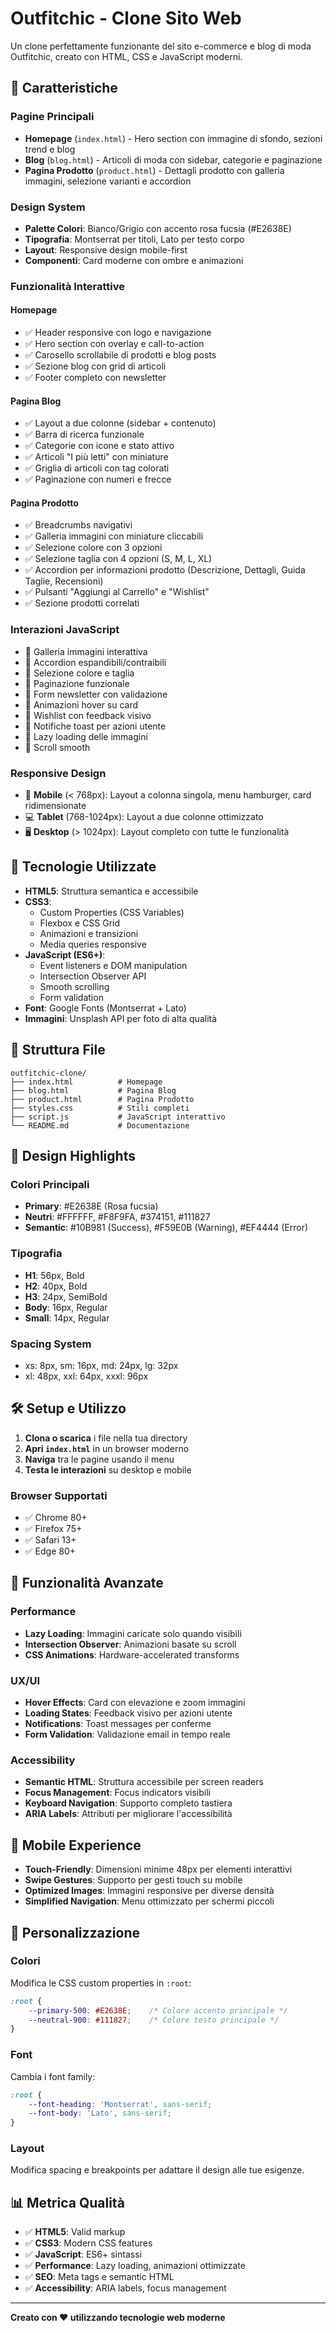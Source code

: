 # Outfitchic - Clone Sito Web

Un clone perfettamente funzionante del sito e-commerce e blog di moda Outfitchic, creato con HTML, CSS e JavaScript moderni.

## 🌟 Caratteristiche

### Pagine Principali
- **Homepage** (`index.html`) - Hero section con immagine di sfondo, sezioni trend e blog
- **Blog** (`blog.html`) - Articoli di moda con sidebar, categorie e paginazione
- **Pagina Prodotto** (`product.html`) - Dettagli prodotto con galleria immagini, selezione varianti e accordion

### Design System
- **Palette Colori**: Bianco/Grigio con accento rosa fucsia (#E2638E)
- **Tipografia**: Montserrat per titoli, Lato per testo corpo
- **Layout**: Responsive design mobile-first
- **Componenti**: Card moderne con ombre e animazioni

### Funzionalità Interattive

#### Homepage
- ✅ Header responsive con logo e navigazione
- ✅ Hero section con overlay e call-to-action
- ✅ Carosello scrollabile di prodotti e blog posts
- ✅ Sezione blog con grid di articoli
- ✅ Footer completo con newsletter

#### Pagina Blog
- ✅ Layout a due colonne (sidebar + contenuto)
- ✅ Barra di ricerca funzionale
- ✅ Categorie con icone e stato attivo
- ✅ Articoli "I più letti" con miniature
- ✅ Griglia di articoli con tag colorati
- ✅ Paginazione con numeri e frecce

#### Pagina Prodotto
- ✅ Breadcrumbs navigativi
- ✅ Galleria immagini con miniature cliccabili
- ✅ Selezione colore con 3 opzioni
- ✅ Selezione taglia con 4 opzioni (S, M, L, XL)
- ✅ Accordion per informazioni prodotto (Descrizione, Dettagli, Guida Taglie, Recensioni)
- ✅ Pulsanti "Aggiungi al Carrello" e "Wishlist"
- ✅ Sezione prodotti correlati

### Interazioni JavaScript
- 🎯 Galleria immagini interattiva
- 🎯 Accordion espandibili/contraibili
- 🎯 Selezione colore e taglia
- 🎯 Paginazione funzionale
- 🎯 Form newsletter con validazione
- 🎯 Animazioni hover su card
- 🎯 Wishlist con feedback visivo
- 🎯 Notifiche toast per azioni utente
- 🎯 Lazy loading delle immagini
- 🎯 Scroll smooth

### Responsive Design
- 📱 **Mobile** (< 768px): Layout a colonna singola, menu hamburger, card ridimensionate
- 💻 **Tablet** (768-1024px): Layout a due colonne ottimizzato
- 🖥️ **Desktop** (> 1024px): Layout completo con tutte le funzionalità

## 🚀 Tecnologie Utilizzate

- **HTML5**: Struttura semantica e accessibile
- **CSS3**: 
  - Custom Properties (CSS Variables)
  - Flexbox e CSS Grid
  - Animazioni e transizioni
  - Media queries responsive
- **JavaScript (ES6+)**:
  - Event listeners e DOM manipulation
  - Intersection Observer API
  - Smooth scrolling
  - Form validation
- **Font**: Google Fonts (Montserrat + Lato)
- **Immagini**: Unsplash API per foto di alta qualità

## 📁 Struttura File

```
outfitchic-clone/
├── index.html          # Homepage
├── blog.html           # Pagina Blog
├── product.html        # Pagina Prodotto
├── styles.css          # Stili completi
├── script.js           # JavaScript interattivo
└── README.md           # Documentazione
```

## 🎨 Design Highlights

### Colori Principali
- **Primary**: #E2638E (Rosa fucsia)
- **Neutri**: #FFFFFF, #F8F9FA, #374151, #111827
- **Semantic**: #10B981 (Success), #F59E0B (Warning), #EF4444 (Error)

### Tipografia
- **H1**: 56px, Bold
- **H2**: 40px, Bold  
- **H3**: 24px, SemiBold
- **Body**: 16px, Regular
- **Small**: 14px, Regular

### Spacing System
- xs: 8px, sm: 16px, md: 24px, lg: 32px
- xl: 48px, xxl: 64px, xxxl: 96px

## 🛠️ Setup e Utilizzo

1. **Clona o scarica** i file nella tua directory
2. **Apri `index.html`** in un browser moderno
3. **Naviga** tra le pagine usando il menu
4. **Testa le interazioni** su desktop e mobile

### Browser Supportati
- ✅ Chrome 80+
- ✅ Firefox 75+
- ✅ Safari 13+
- ✅ Edge 80+

## 🎯 Funzionalità Avanzate

### Performance
- **Lazy Loading**: Immagini caricate solo quando visibili
- **Intersection Observer**: Animazioni basate su scroll
- **CSS Animations**: Hardware-accelerated transforms

### UX/UI
- **Hover Effects**: Card con elevazione e zoom immagini
- **Loading States**: Feedback visivo per azioni utente
- **Notifications**: Toast messages per conferme
- **Form Validation**: Validazione email in tempo reale

### Accessibility
- **Semantic HTML**: Struttura accessibile per screen readers
- **Focus Management**: Focus indicators visibili
- **Keyboard Navigation**: Supporto completo tastiera
- **ARIA Labels**: Attributi per migliorare l'accessibilità

## 📱 Mobile Experience

- **Touch-Friendly**: Dimensioni minime 48px per elementi interattivi
- **Swipe Gestures**: Supporto per gesti touch su mobile
- **Optimized Images**: Immagini responsive per diverse densità
- **Simplified Navigation**: Menu ottimizzato per schermi piccoli

## 🔧 Personalizzazione

### Colori
Modifica le CSS custom properties in `:root`:
```css
:root {
    --primary-500: #E2638E;    /* Colore accento principale */
    --neutral-900: #111827;    /* Colore testo principale */
}
```

### Font
Cambia i font family:
```css
:root {
    --font-heading: 'Montserrat', sans-serif;
    --font-body: 'Lato', sans-serif;
}
```

### Layout
Modifica spacing e breakpoints per adattare il design alle tue esigenze.

## 📊 Metrica Qualità

- ✅ **HTML5**: Valid markup
- ✅ **CSS3**: Modern CSS features
- ✅ **JavaScript**: ES6+ sintassi
- ✅ **Performance**: Lazy loading, animazioni ottimizzate
- ✅ **SEO**: Meta tags e semantic HTML
- ✅ **Accessibility**: ARIA labels, focus management

---

**Creato con ❤️ utilizzando tecnologie web moderne**